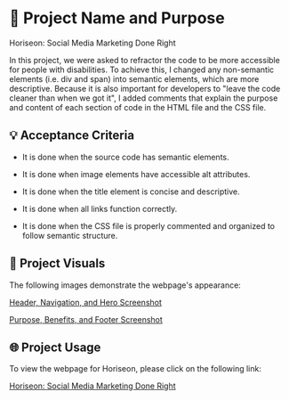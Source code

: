 # 📛 Project Name and Purpose
Horiseon: Social Media Marketing Done Right

In this project, we were asked to refractor the code to be more accessible for people with disabilities.  To achieve this, I changed any non-semantic elements (i.e. div and span) into semantic elements, which are more descriptive.  Because it is also important for developers to "leave the code cleaner than when we got it", I added comments that explain the purpose and content of each section of code in the HTML file and the CSS file. 

## 💡 Acceptance Criteria
* It is done when the source code has semantic elements.

* It is done when image elements have accessible alt attributes. 

* It is done when the title element is concise and descriptive.

* It is done when all links function correctly.

* It is done when the CSS file is properly commented and organized to follow semantic structure. 

## 👀 Project Visuals
The following images demonstrate the webpage's appearance: 

[Header, Navigation, and Hero Screenshot](./assets/images/hero-screenshot.jpg)

[Purpose, Benefits, and Footer Screenshot](./assets/images/purpose-benefits-footer-screenshot.jpg)

## 🌐 Project Usage
To view the webpage for Horiseon, please click on the following link: 

[Horiseon: Social Media Marketing Done Right](https://yvettesalinas.github.io/horiseon/)